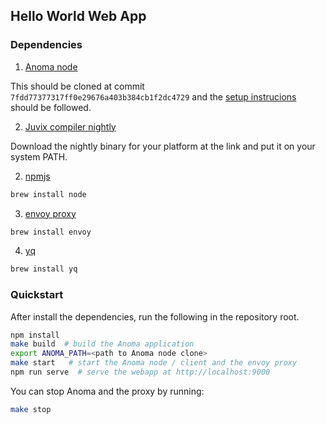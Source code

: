 ## Hello World Web App

### Dependencies

1. [Anoma node](https://github.com/anoma/anoma)

This should be cloned at commit `7fdd77377317ff0e29676a403b384cb1f2dc4729` and
the [setup instrucions](https://github.com/anoma/anoma?tab=readme-ov-file#compilation-from-sources) should be followed.

2. [Juvix compiler nightly](https://github.com/anoma/juvix-nightly-builds/releases/tag/nightly-2025-01-22-0.6.9-88de274)

Download the nightly binary for your platform at the link and put it on your system PATH.

2. [npmjs](https://www.npmjs.com)

``` sh
brew install node
```

3. [envoy proxy](https://www.envoyproxy.io)

``` sh
brew install envoy
```

4. [yq](https://mikefarah.gitbook.io/yq)

``` sh
brew install yq
```

### Quickstart

After install the dependencies, run the following in the repository root.

``` sh
npm install
make build  # build the Anoma application
export ANOMA_PATH=<path to Anoma node clone>
make start   # start the Anoma node / client and the envoy proxy
npm run serve  # serve the webapp at http://localhost:9000
```

You can stop Anoma and the proxy by running:

``` sh
make stop

```
